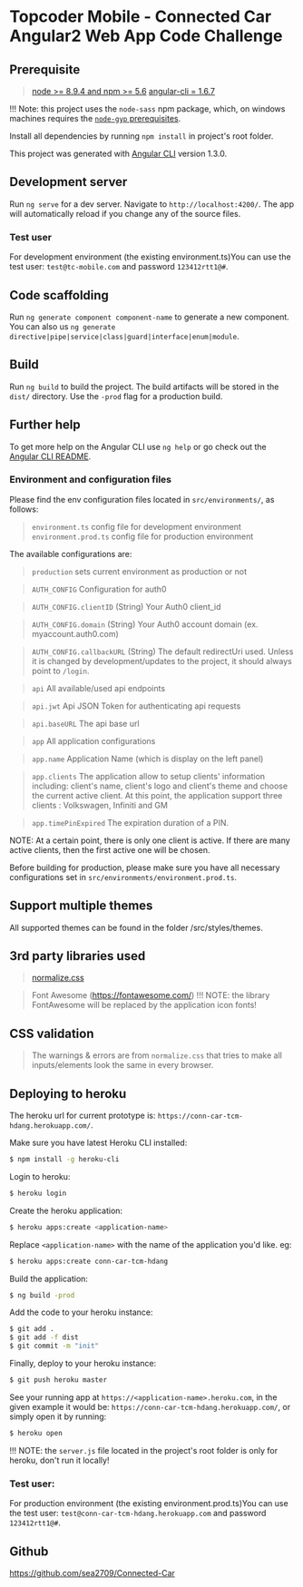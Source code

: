 # Topcoder Mobile - Connected Car Angular2 Web App Code Challenge

## Prerequisite
> [node >= 8.9.4 and npm >= 5.6](https://nodejs.org/en/download/)
> [angular-cli = 1.6.7](https://github.com/angular/angular-cli#installation)

!!! Note: this project uses the `node-sass` npm package, which, on windows machines
requires the [`node-gyp` prerequisites](https://github.com/nodejs/node-gyp#on-windows).

Install all dependencies by running `npm install` in project's root folder.

This project was generated with [Angular CLI](https://github.com/angular/angular-cli) version 1.3.0.

## Development server
Run `ng serve` for a dev server. Navigate to `http://localhost:4200/`. The app will automatically
reload if you change any of the source files.

### Test user
For development environment (the existing environment.ts)You can use the test user: `test@tc-mobile.com` and password `123412rtt1@#`.

## Code scaffolding
Run `ng generate component component-name` to generate a new component. You can also us
`ng generate directive|pipe|service|class|guard|interface|enum|module`.

## Build
Run `ng build` to build the project. The build artifacts will be stored in the `dist/` directory.
Use the `-prod` flag for a production build.

## Further help
To get more help on the Angular CLI use `ng help` or go check out the
[Angular CLI README](https://github.com/angular/angular-cli/blob/master/README.md).

### Environment and configuration files
Please find the env configuration files located in `src/environments/`, as follows:
> `environment.ts` config file for development environment
> `environment.prod.ts` config file for production environment

The available configurations are:
> `production` sets current environment as production or not

> `AUTH_CONFIG` Configuration for auth0

> `AUTH_CONFIG.clientID` (String) Your Auth0 client_id

> `AUTH_CONFIG.domain` (String) Your Auth0 account domain (ex. myaccount.auth0.com)

> `AUTH_CONFIG.callbackURL` (String) The default redirectUri used. Unless it is changed
                            by development/updates to the project, it should always point to `/login`.
                            
> `api` All available/used api endpoints

> `api.jwt` Api JSON Token for authenticating api requests

> `api.baseURL` The api base url

> `app` All application configurations

> `app.name` Application Name (which is display on the left panel)

> `app.clients` The application allow to setup clients' information including: client's name, client's logo and client's theme and choose the current active client. At this point, the application support three clients : Volkswagen, Infiniti and GM

> `app.timePinExpired` The expiration duration of a PIN.
 
NOTE: At a certain point, there is only one client is active. If there are many active clients, then the first active one will be chosen.

Before building for production, please make sure you have all necessary configurations
set in `src/environments/environment.prod.ts`.
 
## Support multiple themes
All supported themes can be found in the folder /src/styles/themes. 

## 3rd party libraries used
> [normalize.css](https://necolas.github.io/normalize.css/)

> Font Awesome (https://fontawesome.com/)
!!! NOTE: the library FontAwesome will be replaced by the application icon fonts!

## CSS validation
> The warnings & errors are from `normalize.css` that tries to make all inputs/elements look the same in every browser.

## Deploying to heroku
The heroku url for current prototype is: `https://conn-car-tcm-hdang.herokuapp.com/`.

Make sure you have latest Heroku CLI installed:
``` sh
$ npm install -g heroku-cli
```

Login to heroku:
``` sh
$ heroku login
```

Create the heroku application:
``` sh
$ heroku apps:create <application-name>
```
Replace `<application-name>` with the name of the application you'd like. eg:
``` sh
$ heroku apps:create conn-car-tcm-hdang
```

Build the application:
``` sh
$ ng build -prod
```

Add the code to your heroku instance:
``` sh
$ git add .
$ git add -f dist
$ git commit -m "init"
```

Finally, deploy to your heroku instance:
``` sh
$ git push heroku master
```

See your running app at `https://<application-name>.heroku.com`,
in the given example it would be: `https://conn-car-tcm-hdang.herokuapp.com/`, or simply open it by running:
``` sh
$ heroku open
```

!!! NOTE: the `server.js` file located in the project's root folder is only for heroku, don't run it locally!

### Test user:
For production environment (the existing environment.prod.ts)You can use the test user: `test@conn-car-tcm-hdang.herokuapp.com` and password `123412rtt1@#`.

## Github
https://github.com/sea2709/Connected-Car